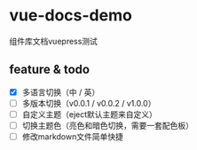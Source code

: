 # vue-docs-demo
组件库文档vuepress测试

## feature & todo
- [x] 多语言切换（中 / 英）
- [ ] 多版本切换（v0.0.1 / v0.0.2 / v1.0.0）
- [ ] 自定义主题（eject默认主题来自定义）
- [ ] 切换主题色（亮色和暗色切换，需要一套配色板）
- [ ] 修改markdown文件简单快捷
